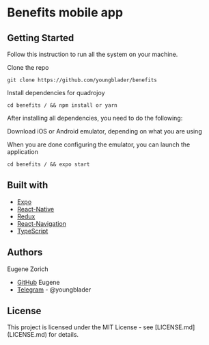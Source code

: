 # Benefits mobile app

## Getting Started

Follow this instruction to run all the system on your machine.

Clone the repo
```
git clone https://github.com/youngblader/benefits
```

Install dependencies for quadrojoy

```
cd benefits / && npm install or yarn
```

After installing all dependencies, you need to do the following:

Download iOS or Android emulator, depending on what you are using

When you are done configuring the emulator, you can launch the application

```
cd benefits / && expo start
```

## Built with
 
* [Expo](https://expo.io/)
* [React-Native](https://reactnative.dev/)
* [Redux](https://redux.js.org/)
* [React-Navigation](https://reactnavigation.org/)
* [TypeScript](https://www.typescriptlang.org/)

## Authors

Eugene Zorich
* [GitHub](https://github.com/youngblader) Eugene
* [Telegram](https://t.me/youngblader) - @youngblader

## License

This project is licensed under the MIT License - see [LICENSE.md] (LICENSE.md) for details.
